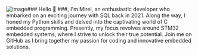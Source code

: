 ![image](https://github.com/MirelVatavu/MirelVatavu/assets/109801069/17255cf7-a6e7-4517-9f76-3d8652b6d5b4)###
Hello 👋 ###,
I'm Mirel, an enthusiastic developer who embarked on an exciting journey with SQL back in 2021. Along the way, I honed my Python skills and delved into the captivating world of C embedded programming. Presently, my focus revolves around STM32 embedded systems, where I strive to unlock their true potential. Join me on GitHub as I bring together my passion for coding and innovative embedded solutions.
